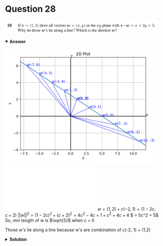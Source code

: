 # Question 28
![alt text](q28.png)

<details open>
<summary><b>Answer</b></summary>

![alt text](a28.svg)
![alt text](a28.py)
$w = (1, 2) + c(-2, 1) = (1-2c, c+2)$
$||w||^2 = (1-2c)^2 + (c+2)^2 = 4c^2 - 4c + 1 + c^2 + 4c + 4$
$ = 5c^2 + 5$
So, min length of w is $\sqrt{5}$ when c = 0

Those w's lie along a line because w's are combination of c(-2, 1) + (1,2)
</details>

<details>
<summary><b>Solution</b></summary>

![alt text](s28.png)</details>